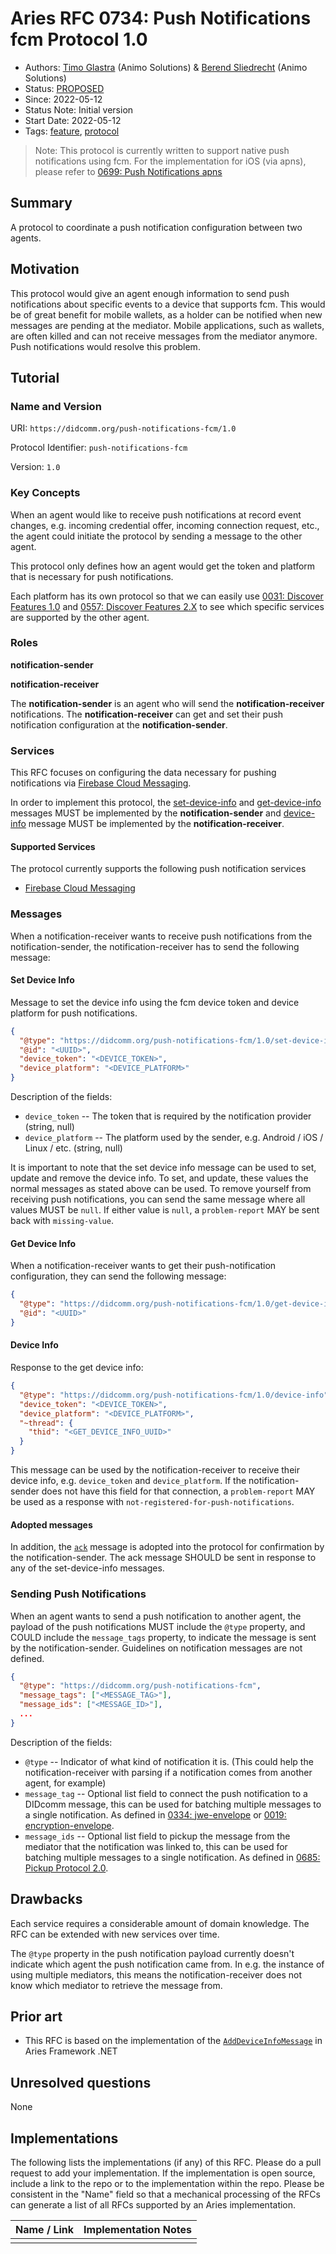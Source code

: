 # Aries RFC 0734: Push Notifications fcm Protocol 1.0

- Authors: [Timo Glastra](mailto:timo@animo.id) (Animo Solutions) & [Berend Sliedrecht](mailto:berend@animo.id) (Animo Solutions)
- Status: [PROPOSED](/README.md#proposed)
- Since: 2022-05-12
- Status Note: Initial version
- Start Date: 2022-05-12
- Tags: [feature](/tags.md#feature), [protocol](/tags.md#protocol)

> Note: This protocol is currently written to support native push notifications using fcm.
> For the implementation for iOS (via apns), please refer to [0699: Push Notifications apns](../0699-push-notifications-apns/README.md)

## Summary

A protocol to coordinate a push notification configuration between two agents.

## Motivation

This protocol would give an agent enough information to send push notifications about specific events to a device that supports fcm. This would be of great benefit for mobile wallets, as a holder can be notified when new messages are pending at the mediator. Mobile applications, such as wallets, are often killed and can not receive messages from the mediator anymore. Push notifications would resolve this problem.

## Tutorial

### Name and Version

URI: `https://didcomm.org/push-notifications-fcm/1.0`

Protocol Identifier: `push-notifications-fcm`

Version: `1.0`

### Key Concepts

When an agent would like to receive push notifications at record event changes, e.g. incoming credential offer, incoming connection request, etc., the agent could initiate the protocol by sending a message to the other agent.

This protocol only defines how an agent would get the token and platform that is necessary for push notifications.

Each platform has its own protocol so that we can easily use [0031: Discover Features 1.0](https://github.com/hyperledger/aries-rfcs/blob/main/features/0031-discover-features/README.md) and [0557: Discover Features 2.X](https://github.com/hyperledger/aries-rfcs/blob/main/features/0557-discover-features-v2/README.md) to see which specific services are supported by the other agent.

### Roles

**notification-sender**

**notification-receiver**

The **notification-sender** is an agent who will send the **notification-receiver** notifications. The **notification-receiver** can get and set their push notification configuration at the **notification-sender**.

### Services

This RFC focuses on configuring the data necessary for pushing notifications via [Firebase Cloud Messaging](https://firebase.google.com/docs/cloud-messaging).

In order to implement this protocol, the [set-device-info](#set-device-info) and [get-device-info](#get-device-info) messages MUST be implemented by the **notification-sender** and [device-info](#device-info) message MUST be implemented by the **notification-receiver**.

#### Supported Services

The protocol currently supports the following push notification services

- [Firebase Cloud Messaging](https://firebase.google.com/docs/cloud-messaging)

### Messages

When a notification-receiver wants to receive push notifications from the notification-sender, the notification-receiver has to send the following message:

#### Set Device Info

Message to set the device info using the fcm device token and device platform for push notifications.

```json
{
  "@type": "https://didcomm.org/push-notifications-fcm/1.0/set-device-info",
  "@id": "<UUID>",
  "device_token": "<DEVICE_TOKEN>",
  "device_platform": "<DEVICE_PLATFORM>"
}
```

Description of the fields:

- `device_token` -- The token that is required by the notification provider (string, null)
- `device_platform` -- The platform used by the sender, e.g. Android / iOS / Linux / etc. (string, null)

It is important to note that the set device info message can be used to set, update and remove the device info. To set, and update, these values the normal messages as stated above can be used. To remove yourself from receiving push notifications, you can send the same message where all values MUST be `null`. If either value is `null`, a `problem-report` MAY be sent back with `missing-value`.

#### Get Device Info

When a notification-receiver wants to get their push-notification configuration, they can send the following message:

```json
{
  "@type": "https://didcomm.org/push-notifications-fcm/1.0/get-device-info",
  "@id": "<UUID>"
}
```

#### Device Info

Response to the get device info:

```json
{
  "@type": "https://didcomm.org/push-notifications-fcm/1.0/device-info",
  "device_token": "<DEVICE_TOKEN>",
  "device_platform": "<DEVICE_PLATFORM>",
  "~thread": {
    "thid": "<GET_DEVICE_INFO_UUID>"
  }
}
```

This message can be used by the notification-receiver to receive their device info, e.g. `device_token` and `device_platform`. If the notification-sender does not have this field for that connection, a `problem-report` MAY be used as a response with `not-registered-for-push-notifications`.

#### Adopted messages

In addition, the [`ack`](https://github.com/hyperledger/aries-rfcs/blob/08653f21a489bf4717b54e4d7fd2d0bdfe6b4d1a/features/0015-acks/README.md) message is adopted into the protocol for confirmation by the notification-sender. The ack message SHOULD be sent in response to any of the set-device-info messages.

### Sending Push Notifications

When an agent wants to send a push notification to another agent, the payload of the push notifications MUST include the `@type` property, and COULD include the `message_tags` property, to indicate the message is sent by the notification-sender. Guidelines on notification messages are not defined.

```json
{
  "@type": "https://didcomm.org/push-notifications-fcm",
  "message_tags": ["<MESSAGE_TAG>"],
  "message_ids": ["<MESSAGE_ID>"],
  ...
}
```

Description of the fields:

- `@type` -- Indicator of what kind of notification it is. (This could help the notification-receiver with parsing if a notification comes from another agent, for example)
- `message_tag` -- Optional list field to connect the push notification to a DIDcomm message, this can be used for batching multiple messages to a single notification. As defined in [0334: jwe-envelope](https://github.com/hyperledger/aries-rfcs/tree/main/features/0334-jwe-envelope) or [0019: encryption-envelope](https://github.com/hyperledger/aries-rfcs/tree/main/features/0019-encryption-envelope).
- `message_ids` -- Optional list field to pickup the message from the mediator that the notification was linked to, this can be used for batching multiple messages to a single notification. As defined in [0685: Pickup Protocol 2.0](https://github.com/hyperledger/aries-rfcs/blob/main/features/0685-pickup-v2/README.md).

## Drawbacks

Each service requires a considerable amount of domain knowledge. The RFC can be extended with new services over time.

The `@type` property in the push notification payload currently doesn't indicate which agent the push notification came from. In e.g. the instance of using multiple mediators, this means the notification-receiver does not know which mediator to retrieve the message from.

## Prior art

- This RFC is based on the implementation of the [`AddDeviceInfoMessage`](https://github.com/hyperledger/aries-framework-dotnet/blob/9bc6346a21da263083bbac8dd8227cc941c95ea9/src/Hyperledger.Aries.Routing/AddDeviceInfoMessage.cs) in Aries Framework .NET

## Unresolved questions

None

## Implementations

The following lists the implementations (if any) of this RFC. Please do a pull request to add your implementation. If the implementation is open source, include a link to the repo or to the implementation within the repo. Please be consistent in the "Name" field so that a mechanical processing of the RFCs can generate a list of all RFCs supported by an Aries implementation.

| Name / Link | Implementation Notes |
| ----------- | -------------------- |
|             |                      |
